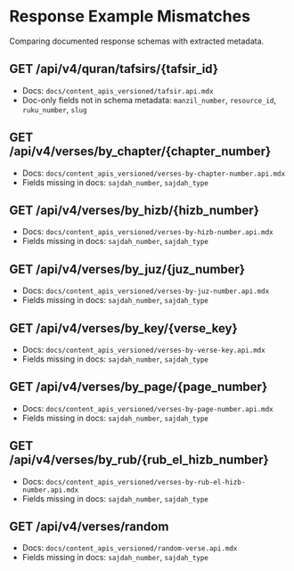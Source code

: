 # Response Example Mismatches

Comparing documented response schemas with extracted metadata.

## GET /api/v4/quran/tafsirs/{tafsir_id}
- Docs: `docs/content_apis_versioned/tafsir.api.mdx`
- Doc-only fields not in schema metadata: `manzil_number`, `resource_id`, `ruku_number`, `slug`

## GET /api/v4/verses/by_chapter/{chapter_number}
- Docs: `docs/content_apis_versioned/verses-by-chapter-number.api.mdx`
- Fields missing in docs: `sajdah_number`, `sajdah_type`

## GET /api/v4/verses/by_hizb/{hizb_number}
- Docs: `docs/content_apis_versioned/verses-by-hizb-number.api.mdx`
- Fields missing in docs: `sajdah_number`, `sajdah_type`

## GET /api/v4/verses/by_juz/{juz_number}
- Docs: `docs/content_apis_versioned/verses-by-juz-number.api.mdx`
- Fields missing in docs: `sajdah_number`, `sajdah_type`

## GET /api/v4/verses/by_key/{verse_key}
- Docs: `docs/content_apis_versioned/verses-by-verse-key.api.mdx`
- Fields missing in docs: `sajdah_number`, `sajdah_type`

## GET /api/v4/verses/by_page/{page_number}
- Docs: `docs/content_apis_versioned/verses-by-page-number.api.mdx`
- Fields missing in docs: `sajdah_number`, `sajdah_type`

## GET /api/v4/verses/by_rub/{rub_el_hizb_number}
- Docs: `docs/content_apis_versioned/verses-by-rub-el-hizb-number.api.mdx`
- Fields missing in docs: `sajdah_number`, `sajdah_type`

## GET /api/v4/verses/random
- Docs: `docs/content_apis_versioned/random-verse.api.mdx`
- Fields missing in docs: `sajdah_number`, `sajdah_type`
